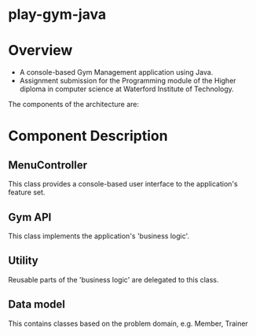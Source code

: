 # play-gym-java


# Overview

- A console-based Gym Management application using Java.
- Assignment submission for the Programming module of the Higher diploma in computer science at Waterford Institute of Technology.

The components of the architecture are:

# Component	Description
## MenuController	
This class provides a console-based user interface to the application's feature set.

## Gym API	
This class implements the application's 'business logic'.

## Utility	
Reusable parts of the 'business logic' are delegated to this class.

## Data model	
This contains classes based on the problem domain, e.g. Member, Trainer
 

